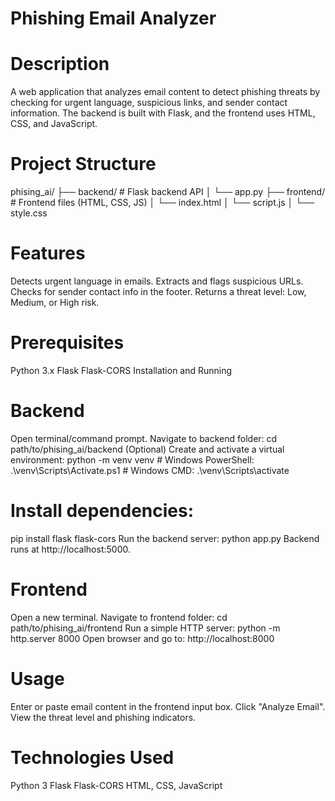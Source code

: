 # Phishing Email Analyzer
# Description
A web application that analyzes email content to detect phishing threats by checking for urgent language, suspicious links, and sender contact information. The backend is built with Flask, and the frontend uses HTML, CSS, and JavaScript.

# Project Structure

phising_ai/
├── backend/       # Flask backend API
│   └── app.py
├── frontend/      # Frontend files (HTML, CSS, JS)
│   └── index.html
│   └── script.js
│   └── style.css

# Features
Detects urgent language in emails.
Extracts and flags suspicious URLs.
Checks for sender contact info in the footer.
Returns a threat level: Low, Medium, or High risk.

# Prerequisites
Python 3.x
Flask
Flask-CORS
Installation and Running

# Backend
Open terminal/command prompt.
Navigate to backend folder:
cd path/to/phising_ai/backend
(Optional) Create and activate a virtual environment:
python -m venv venv
    # Windows PowerShell:
    .\venv\Scripts\Activate.ps1
    # Windows CMD:
    .\venv\Scripts\activate

# Install dependencies:
pip install flask flask-cors
Run the backend server:
python app.py
Backend runs at http://localhost:5000.

# Frontend
Open a new terminal.
Navigate to frontend folder:
cd path/to/phising_ai/frontend
Run a simple HTTP server:
python -m http.server 8000
Open browser and go to:
http://localhost:8000

# Usage
Enter or paste email content in the frontend input box.
Click "Analyze Email".
View the threat level and phishing indicators.

# Technologies Used
Python 3
Flask
Flask-CORS
HTML, CSS, JavaScript

